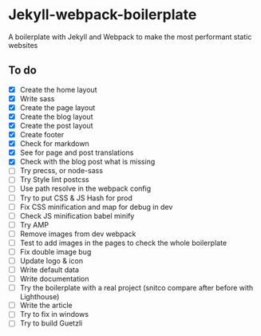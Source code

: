 # Jekyll-webpack-boilerplate
A boilerplate with Jekyll and Webpack to make the most performant static websites

## To do
- [x] Create the home layout
- [x] Write sass
- [x] Create the page layout
- [x] Create the blog layout
- [x] Create the post layout
- [x] Create footer
- [x] Check for markdown
- [x] See for page and post translations
- [x] Check with the blog post what is missing
- [ ] Try precss, or node-sass
- [ ] Try Style lint postcss
- [ ] Use path resolve in the webpack config
- [ ] Try to put CSS & JS Hash for prod
- [ ] Fix CSS minification and map for debug in dev
- [ ] Check JS minification babel minify
- [ ] Try AMP
- [ ] Remove images from dev webpack
- [ ] Test to add images in the pages to check the whole boilerplate
- [ ] Fix double image bug
- [ ] Update logo & icon
- [ ] Write default data
- [ ] Write documentation
- [ ] Try the boilerplate with a real project (snitco compare after before with Lighthouse)
- [ ] Write the article
- [ ] Try to fix in windows
- [ ] Try to build Guetzli
